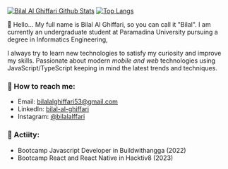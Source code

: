 [![Bilal Al Ghiffari Github Stats](https://github-readme-stats.vercel.app/api?username=Bilal-Ghiffari&count_private=true&theme=default&show_icons=true)](https://github.com/Bilal-Ghiffari)
[![Top Langs](https://github-readme-stats.vercel.app/api/top-langs/?username=Bilal-Ghiffari&layout=compact)](https://github.com/Bilal-Ghiffari)
<br>

👋 Hello... My full name is Bilal Al Ghiffari, so you can call it "Bilal". I am currently an undergraduate student at Paramadina University pursuing a degree in Informatics Engineering,

I always try to learn new technologies to satisfy my curiosity and improve my skills. Passionate about modern *mobile and web* technologies using JavaScript/TypeScript keeping in mind the latest trends and techniques.


### 🚀 How to reach me:
- Email: [bilalalghiffari53@gmail.com](bilalalghiffari53@gmail.com)
- LinkedIn: [bilal-al-ghiffari](https://www.linkedin.com/in/bilal-al-ghiffari/)
- Instagram: [@bilalalffari](https://www.instagram.com/bilalalffari/)

### 🚀 Actiity:
- Bootcamp Javascript Developer in Buildwithangga (2022)
- Bootcamp React and React Native in Hacktiv8 (2023)
